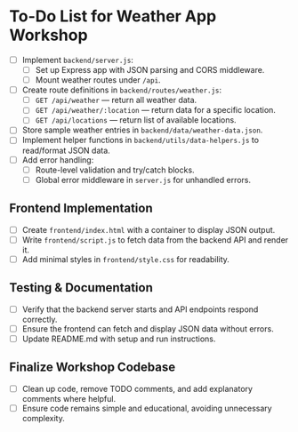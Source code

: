 # To-Do List for Weather App Workshop

- [ ] Implement `backend/server.js`:
  - [ ] Set up Express app with JSON parsing and CORS middleware.
  - [ ] Mount weather routes under `/api`.
- [ ] Create route definitions in `backend/routes/weather.js`:
  - [ ] `GET /api/weather` — return all weather data.
  - [ ] `GET /api/weather/:location` — return data for a specific location.
  - [ ] `GET /api/locations` — return list of available locations.
- [ ] Store sample weather entries in `backend/data/weather-data.json`.
- [ ] Implement helper functions in `backend/utils/data-helpers.js` to read/format JSON data.
- [ ] Add error handling:
  - [ ] Route-level validation and try/catch blocks.
  - [ ] Global error middleware in `server.js` for unhandled errors.

## Frontend Implementation

- [ ] Create `frontend/index.html` with a container to display JSON output.
- [ ] Write `frontend/script.js` to fetch data from the backend API and render it.
- [ ] Add minimal styles in `frontend/style.css` for readability.

## Testing & Documentation

- [ ] Verify that the backend server starts and API endpoints respond correctly.
- [ ] Ensure the frontend can fetch and display JSON data without errors.
- [ ] Update README.md with setup and run instructions.

## Finalize Workshop Codebase

- [ ] Clean up code, remove TODO comments, and add explanatory comments where helpful.
- [ ] Ensure code remains simple and educational, avoiding unnecessary complexity.
